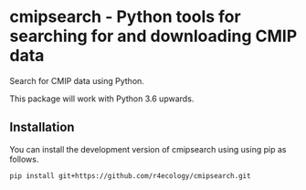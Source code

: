 
<!-- README.md is generated from README.Rmd. Please edit that file -->



# cmipsearch - Python tools for searching for and downloading CMIP data 


Search for CMIP data using Python.


This package will work with Python 3.6 upwards.

## Installation


You can install the development version of cmipsearch using using pip as follows.
```sh
pip install git+https://github.com/r4ecology/cmipsearch.git
```





